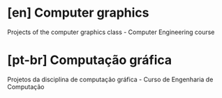 # [en] Computer graphics

Projects of the computer graphics class - Computer Engineering course



# [pt-br] Computação gráfica

Projetos da disciplina de computação gráfica - Curso de Engenharia de Computação


